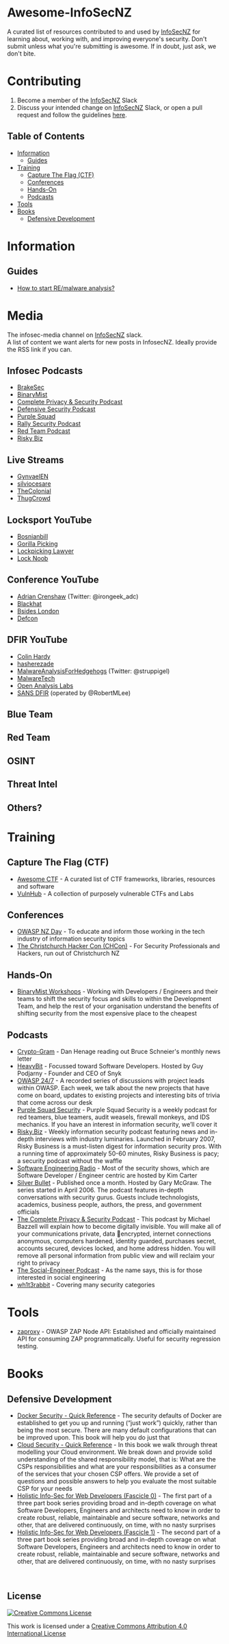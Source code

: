 # Awesome-InfoSecNZ

A curated list of resources contributed to and used by [InfoSecNZ](https://github.com/binarymist/InfoSecNZ) for learning about, working with, and improving everyone's security. Don't submit unless what you're submitting is awesome. If in doubt, just ask, we don't bite.

# Contributing

1. Become a member of the [InfoSecNZ](https://github.com/binarymist/InfoSecNZ) Slack
2. Discuss your intended change on [InfoSecNZ](https://github.com/binarymist/InfoSecNZ) Slack, or open a pull request and follow the guidelines [here](contributing.md).


## Table of Contents

* [Information](#information)
  * [Guides](#guides)
* [Training](#training)
  * [Capture The Flag (CTF)](#capture-the-flag-ctf)
  * [Conferences](#conferences)
  * [Hands-On](#hands-on)
  * [Podcasts](#podcasts)
* [Tools](#tools)
* [Books](#books)
  * [Defensive Development](#defensive-development)


# Information

## Guides

* [How to start RE/malware analysis?](https://hshrzd.wordpress.com/how-to-start/)

# Media

The infosec-media channel on [InfoSecNZ](https://github.com/binarymist/infosecnz) slack.  
A list of content we want alerts for new posts in InfosecNZ. Ideally provide the RSS link if you can.  

## Infosec Podcasts

* [BrakeSec](https://brakesec.com/BrakesecRSS)
* [BinaryMist](https://binarymist.io/publication/#4)
* [Complete Privacy & Security Podcast](https://inteltechniques.com/podcast.html)
* [Defensive Security Podcast](https://defensivesecurity.org/feed/podcast)
* [Purple Squad](https://purplesquadsec.com/podcast/)
* [Rally Security Podcast](https://rallysecurity.com/feed/podcast)
* [Red Team Podcast](https://redteams.net/podcast/)
* [Risky Biz](https://risky.biz/feeds/risky-business/)

## Live Streams

* [GynvaelEN](https://www.youtube.com/channel/UCCkVMojdBWS-JtH7TliWkVg)
* [silviocesare](https://www.twitch.tv/silviocesare)
* [TheColonial](https://mixer.com/OJReeves?vod=41770362)
* [ThugCrowd](http://thugcrowd.com/)

## Locksport YouTube

* [Bosnianbill](https://www.youtube.com/user/bosnianbill)
* [Gorilla Picking](https://www.youtube.com/user/mhmaynard)
* [Lockpicking Lawyer](https://www.youtube.com/channel/UCm9K6rby98W8JigLoZOh6FQ)
* [Lock Noob](https://www.youtube.com/channel/UCxZRF3OG7gapQ8kacWUwj2A)

## Conference YouTube

* [Adrian Crenshaw](https://www.youtube.com/channel/UC4PBNDLlS4d75MP0xxcukGA) (Twitter: @irongeek_adc)
* [Blackhat](https://www.youtube.com/user/BlackHatOfficialYT)
* [Bsides London](https://www.youtube.com/channel/UCXXNOelGiY_N96a2nfhcaDA)
* [Defcon](https://www.youtube.com/user/DEFCONConference)

## DFIR YouTube

* [Colin Hardy](https://www.youtube.com/channel/UCND1KVdVt8A580SjdaS4cZg)
* [hasherezade](https://www.youtube.com/channel/UCNWVswPNgn5kutPNa5sprkg)
* [MalwareAnalysisForHedgehogs](https://www.youtube.com/channel/UCVFXrUwuWxNlm6UNZtBLJ-A) (Twitter: @struppigel)
* [MalwareTech](https://www.youtube.com/channel/UCLDnEn-TxejaDB8qm2AUhHQ)
* [Open Analysis Labs](https://www.youtube.com/channel/UC--DwaiMV-jtO-6EvmKOnqg)
* [SANS DFIR](https://www.youtube.com/user/robtlee73) (operated by @RobertMLee)

## Blue Team

## Red Team

## OSINT

## Threat Intel

## Others?

# Training

## Capture The Flag (CTF)

* [Awesome CTF](https://github.com/apsdehal/awesome-ctf) - A curated list of CTF frameworks, libraries, resources and software
* [VulnHub](https://www.vulnhub.com/) - A collection of purposely vulnerable CTFs and Labs 

## Conferences

* [OWASP NZ Day](https://www.owasp.org/index.php/OWASP_New_Zealand_Day_2018) - To educate and inform those working in the tech industry of information security topics
* [The Christchurch Hacker Con (CHCon)](https://chcon.nz) - For Security Professionals and Hackers, run out of Christchurch NZ

## Hands-On

* [BinaryMist Workshops](https://binarymist.io/project/service-development-team-security-training/) - Working with Developers / Engineers and their teams to shift the security focus and skills to within the Development Team, and help the rest of your organisation understand the benefits of shifting security from the most expensive place to the cheapest

## Podcasts

* [Crypto-Gram](https://crypto-gram.libsyn.com/) - Dan Henage reading out Bruce Schneier's monthly news letter
* [HeavyBit](https://www.heavybit.com/library/podcasts/the-secure-developer/) - Focussed toward Software Developers. Hosted by Guy Podjarny - Founder and CEO of Snyk
* [OWASP 24/7](https://soundcloud.com/owasp-podcast) - A recorded series of discussions with project leads within OWASP. Each week, we talk about the new projects that have come on board, updates to existing projects and interesting bits of trivia that come across our desk
* [Purple Squad Security](https://purplesquadsec.com/podcast/) - Purple Squad Security is a weekly podcast for red teamers, blue teamers, audit weasels, firewall monkeys, and IDS mechanics.  If you have an interest in information security, we’ll cover it
* [Risky.Biz](https://risky.biz/netcasts/risky-business/) - Weekly information security podcast featuring news and in-depth interviews with industry luminaries. Launched in February 2007, Risky Business is a must-listen digest for information security pros. With a running time of approximately 50-60 minutes, Risky Business is pacy; a security podcast without the waffle
* [Software Engineering Radio](http://www.se-radio.net/) - Most of the security shows, which are Software Developer / Engineer centric are hosted by Kim Carter
* [Silver Bullet](https://www.synopsys.com/software-integrity/resources/podcasts.html) - Published once a month. Hosted by Gary McGraw. The series started in April 2006. The podcast features in-depth conversations with security gurus. Guests include technologists, academics, business people, authors, the press, and government officials
* [The Complete Privacy & Security Podcast](https://inteltechniques.com/podcast.html) - This podcast by Michael Bazzell will explain how to become digitally invisible. You will make all of your communications private, data encrypted, internet connections anonymous, computers hardened, identity guarded, purchases secret, accounts secured, devices locked, and home address hidden. You will remove all personal information from public view and will reclaim your right to privacy
* [The Social-Engineer Podcast](https://www.social-engineer.org/podcast/) - As the name says, this is for those interested in social engineering
* [wh1t3rabbit](http://podcast.wh1t3rabbit.net/) - Covering many security categories

# Tools

* [zaproxy](https://github.com/zaproxy/zap-api-nodejs) - OWASP ZAP Node API: Established and officially maintained API for consuming ZAP programmatically. Useful for security regression testing.

# Books

## Defensive Development

* [Docker Security - Quick Reference](https://binarymist.io/publication/docker-security/) - The security defaults of Docker are established to get you up and running (“just work”) quickly, rather than being the most secure. There are many default configurations that can be improved upon. This book will help you do just that
* [Cloud Security - Quick Reference](https://binarymist.io/publication/cloud-security/) - In this book we walk through threat modelling your Cloud environment. We break down and provide solid understanding of the shared responsibility model, that is: What are the CSPs responsibilities and what are your responsibilities as a consumer of the services that your chosen CSP offers. We provide a set of questions and possible answers to help you evaluate the most suitable CSP for your needs
* [Holistic Info-Sec for Web Developers (Fascicle 0)](https://f0.holisticinfosecforwebdevelopers.com/) - The first part of a three part book series providing broad and in-depth coverage on what Software Developers, Engineers and architects need to know in order to create robust, reliable, maintainable and secure software, networks and other, that are delivered continuously, on time, with no nasty surprises
* [Holistic Info-Sec for Web Developers (Fascicle 1)](https://f1.holisticinfosecforwebdevelopers.com/) - The second part of a three part book series providing broad and in-depth coverage on what Software Developers, Engineers and architects need to know in order to create robust, reliable, maintainable and secure software, networks and other, that are delivered continuously, on time, with no nasty surprises

<br>

## License

[![Creative Commons License](http://i.creativecommons.org/l/by/4.0/88x31.png)](https://creativecommons.org/licenses/by/4.0/)

This work is licensed under a [Creative Commons Attribution 4.0 International License](http://creativecommons.org/licenses/by/4.0/)

